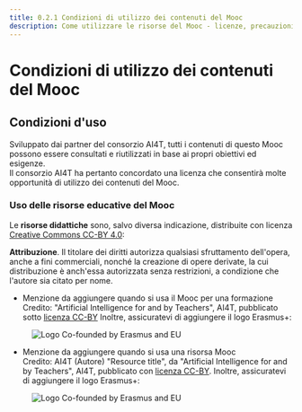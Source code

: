 ```yaml
---
title: 0.2.1 Condizioni di utilizzo dei contenuti del Mooc
description: Come utilizzare le risorse del Mooc - licenze, precauzioni d'uso
---
```

# Condizioni di utilizzo dei contenuti del Mooc

## Condizioni d'uso

Sviluppato dai partner del consorzio AI4T, tutti i contenuti di questo Mooc possono essere consultati e riutilizzati in base ai propri obiettivi ed esigenze.  
Il consorzio AI4T ha pertanto concordato una licenza che consentirà molte opportunità di utilizzo dei contenuti del Mooc.

### Uso delle risorse educative del Mooc

Le **risorse didattiche** sono, salvo diversa indicazione, distribuite con licenza [Creative Commons CC-BY 4.0](https://creativecommons.org/licenses/by/4.0/deed.en):

**Attribuzione**. Il titolare dei diritti autorizza qualsiasi sfruttamento dell'opera, anche a fini commerciali, nonché la creazione di opere derivate, la cui distribuzione è anch'essa autorizzata senza restrizioni, a condizione che l'autore sia citato per nome.

* Menzione da aggiungere quando si usa il Mooc per una formazione
  Credito: "Artificial Intelligence for and by Teachers", AI4T, pubblicato sotto [licenza CC-BY](https://creativecommons.org/licenses/by/4.0/deed.en)
  Inoltre, assicuratevi di aggiungere il logo Erasmus+:
<figure>
  <img src="Images/LogoCoFoundedErasmusProgramEU.png" alt="Logo Co-founded by Erasmus and EU"/>
</figure>

* Menzione da aggiungere quando si usa una risorsa Mooc  
  Credito: AI4T (Autore) "Resource title", da "Artificial Intelligence for and by Teachers", AI4T, pubblicato con [licenza CC-BY](https://creativecommons.org/licenses/by/4.0/deed.en).
  Inoltre, assicuratevi di aggiungere il logo Erasmus+:
<figure>
  <img src="Images/LogoCoFoundedErasmusProgramEU.png" alt="Logo Co-founded by Erasmus and EU"/>
</figure>
